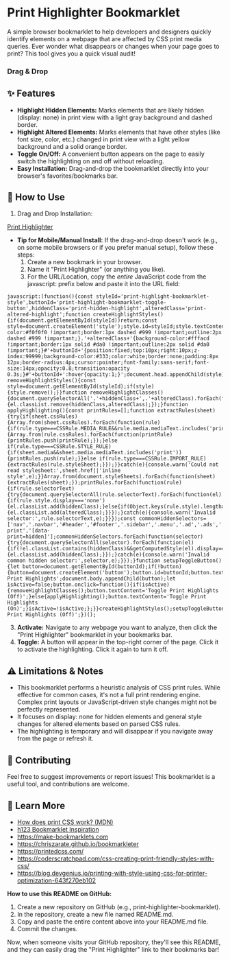 # **Print Highlighter Bookmarklet**

A simple browser bookmarklet to help developers and designers quickly identify elements on a webpage that are affected by CSS print media queries. Ever wonder what disappears or changes when your page goes to print? This tool gives you a quick visual audit!

### Drag & Drop

## **✨ Features**

* **Highlight Hidden Elements:** Marks elements that are likely hidden (display: none) in print view with a light gray background and dashed border.  
* **Highlight Altered Elements:** Marks elements that have other styles (like font size, color, etc.) changed in print view with a light yellow background and a solid orange border.  
* **Toggle On/Off:** A convenient button appears on the page to easily switch the highlighting on and off without reloading.  
* **Easy Installation:** Drag-and-drop the bookmarklet directly into your browser's favorites/bookmarks bar.

## **🚀 How to Use** 

1. Drag and Drop Installation:

<a href="javascript:(function(){const styleId='print-highlight-bookmarklet-style',buttonId='print-highlight-bookmarklet-toggle-button',hiddenClass='print-hidden-highlight',alteredClass='print-altered-highlight';function createHighlightStyles(){if(document.getElementById(styleId))return;const style=document.createElement('style');style.id=styleId;style.textContent='.'+hiddenClass+'{background-color:#f0f0f0 !important;border:1px dashed #999 !important;outline:2px dashed #999 !important;}.'+alteredClass+'{background-color:#fffacd !important;border:1px solid #da0 !important;outline:2px solid #da0 !important;}#'+buttonId+'{position:fixed;top:10px;right:10px;z-index:99999;background-color:#333;color:white;border:none;padding:8px 12px;border-radius:4px;cursor:pointer;font-family:sans-serif;font-size:14px;opacity:0.8;transition:opacity 0.3s;}#'+buttonId+':hover{opacity:1;}';document.head.appendChild(style);}function removeHighlightStyles(){const style=document.getElementById(styleId);if(style){style.remove();}}function removeHighlightClasses(){document.querySelectorAll('.'+hiddenClass+',.'+alteredClass).forEach(function(el){el.classList.remove(hiddenClass,alteredClass);});}function applyHighlighting(){const printRules=[];function extractRules(sheet){try{if(sheet.cssRules){Array.from(sheet.cssRules).forEach(function(rule){if(rule.type===CSSRule.MEDIA_RULE&&rule.media.mediaText.includes('print')){Array.from(rule.cssRules).forEach(function(printRule){printRules.push(printRule);});}else if(rule.type===CSSRule.STYLE_RULE){if(sheet.media&&sheet.media.mediaText.includes('print')){printRules.push(rule);}}else if(rule.type===CSSRule.IMPORT_RULE){extractRules(rule.styleSheet);}});}}catch(e){console.warn('Could not read stylesheet:',sheet.href||'inline style',e);}}Array.from(document.styleSheets).forEach(function(sheet){extractRules(sheet);});printRules.forEach(function(rule){if(rule.selectorText){try{document.querySelectorAll(rule.selectorText).forEach(function(el){if(rule.style.display==='none'){el.classList.add(hiddenClass);}else{if(Object.keys(rule.style).length>0){el.classList.add(alteredClass);}}});}catch(e){console.warn('Invalid selector:',rule.selectorText,e);}}});const commonHiddenSelectors=['nav','.navbar','#header','#footer','.sidebar','.menu','.ad','.ads','.no-print','[data-print=hidden]'];commonHiddenSelectors.forEach(function(selector){try{document.querySelectorAll(selector).forEach(function(el){if(!el.classList.contains(hiddenClass)&&getComputedStyle(el).display==='none'){el.classList.add(hiddenClass);}});}catch(e){console.warn('Invalid common hidden selector:',selector,e);}});}function setupToggleButton(){let button=document.getElementById(buttonId);if(!button){button=document.createElement('button');button.id=buttonId;button.textContent='Toggle Print Highlights';document.body.appendChild(button);let isActive=false;button.onclick=function(){if(isActive){removeHighlightClasses();button.textContent='Toggle Print Highlights (Off)';}else{applyHighlighting();button.textContent='Toggle Print Highlights (On)';}isActive=!isActive;};}}createHighlightStyles();setupToggleButton();removeHighlightClasses();document.getElementById(buttonId).textContent='Toggle Print Highlights (Off)';})();" title="Drag this to your bookmarks bar!">Print Highlighter</a>


   * **Tip for Mobile/Manual Install:** If the drag-and-drop doesn't work (e.g., on some mobile browsers or if you prefer manual setup), follow these steps:  
     1. Create a new bookmark in your browser.  
     2. Name it "Print Highlighter" (or anything you like).  
     3. For the URL/Location, copy the *entire* JavaScript code from the javascript: prefix below and paste it into the URL field:  
        
```
javascript:(function(){const styleId='print-highlight-bookmarklet-style',buttonId='print-highlight-bookmarklet-toggle-button',hiddenClass='print-hidden-highlight',alteredClass='print-altered-highlight';function createHighlightStyles(){if(document.getElementById(styleId))return;const style=document.createElement('style');style.id=styleId;style.textContent='.'+hiddenClass+'{background-color:#f0f0f0 !important;border:1px dashed #999 !important;outline:2px dashed #999 !important;}.'+alteredClass+'{background-color:#fffacd !important;border:1px solid #da0 !important;outline:2px solid #da0 !important;}#'+buttonId+'{position:fixed;top:10px;right:10px;z-index:99999;background-color:#333;color:white;border:none;padding:8px 12px;border-radius:4px;cursor:pointer;font-family:sans-serif;font-size:14px;opacity:0.8;transition:opacity 0.3s;}#'+buttonId+':hover{opacity:1;}';document.head.appendChild(style);}function removeHighlightStyles(){const style=document.getElementById(styleId);if(style){style.remove();}}function removeHighlightClasses(){document.querySelectorAll('.'+hiddenClass+',.'+alteredClass).forEach(function(el){el.classList.remove(hiddenClass,alteredClass);});}function applyHighlighting(){const printRules=[];function extractRules(sheet){try{if(sheet.cssRules){Array.from(sheet.cssRules).forEach(function(rule){if(rule.type===CSSRule.MEDIA_RULE&&rule.media.mediaText.includes('print')){Array.from(rule.cssRules).forEach(function(printRule){printRules.push(printRule);});}else if(rule.type===CSSRule.STYLE_RULE){if(sheet.media&&sheet.media.mediaText.includes('print')){printRules.push(rule);}}else if(rule.type===CSSRule.IMPORT_RULE){extractRules(rule.styleSheet);}});}}catch(e){console.warn('Could not read stylesheet:',sheet.href||'inline style',e);}}Array.from(document.styleSheets).forEach(function(sheet){extractRules(sheet);});printRules.forEach(function(rule){if(rule.selectorText){try{document.querySelectorAll(rule.selectorText).forEach(function(el){if(rule.style.display==='none'){el.classList.add(hiddenClass);}else{if(Object.keys(rule.style).length>0){el.classList.add(alteredClass);}}});}catch(e){console.warn('Invalid selector:',rule.selectorText,e);}}});const commonHiddenSelectors=['nav','.navbar','#header','#footer','.sidebar','.menu','.ad','.ads','.no-print','[data-print=hidden]'];commonHiddenSelectors.forEach(function(selector){try{document.querySelectorAll(selector).forEach(function(el){if(!el.classList.contains(hiddenClass)&&getComputedStyle(el).display==='none'){el.classList.add(hiddenClass);}});}catch(e){console.warn('Invalid common hidden selector:',selector,e);}});}function setupToggleButton(){let button=document.getElementById(buttonId);if(!button){button=document.createElement('button');button.id=buttonId;button.textContent='Toggle Print Highlights';document.body.appendChild(button);let isActive=false;button.onclick=function(){if(isActive){removeHighlightClasses();button.textContent='Toggle Print Highlights (Off)';}else{applyHighlighting();button.textContent='Toggle Print Highlights (On)';}isActive=!isActive;};}}createHighlightStyles();setupToggleButton();removeHighlightClasses();document.getElementById(buttonId).textContent='Toggle Print Highlights (Off)';})();
```

3. **Activate:** Navigate to any webpage you want to analyze, then click the "Print Highlighter" bookmarklet in your bookmarks bar.  
4. **Toggle:** A button will appear in the top-right corner of the page. Click it to activate the highlighting. Click it again to turn it off.

## **⚠️ Limitations & Notes**

* This bookmarklet performs a heuristic analysis of CSS print rules. While effective for common cases, it's not a full print rendering engine. Complex print layouts or JavaScript-driven style changes might not be perfectly represented.  
* It focuses on display: none for hidden elements and general style changes for altered elements based on parsed CSS rules.  
* The highlighting is temporary and will disappear if you navigate away from the page or refresh it.

## **🤝 Contributing**

Feel free to suggest improvements or report issues\! This bookmarklet is a useful tool, and contributions are welcome.


## 📄 Learn More

- [How does print CSS work? (MDN)](https://developer.mozilla.org/en-US/docs/Web/CSS/@media/print)
- [h123 Bookmarklet Inspiration](https://hinderlingvolkart.github.io/h123/)
- https://make-bookmarklets.com
- https://chriszarate.github.io/bookmarkleter
- https://printedcss.com/
- https://coderscratchpad.com/css-creating-print-friendly-styles-with-css/
- https://blog.devgenius.io/printing-with-style-using-css-for-printer-optimization-643f270eb102




**How to use this README on GitHub:**

1. Create a new repository on GitHub (e.g., print-highlighter-bookmarklet).  
2. In the repository, create a new file named README.md.  
3. Copy and paste the entire content above into your README.md file.  
4. Commit the changes.

Now, when someone visits your GitHub repository, they'll see this README, and they can easily drag the "Print Highlighter" link to their bookmarks bar\!


